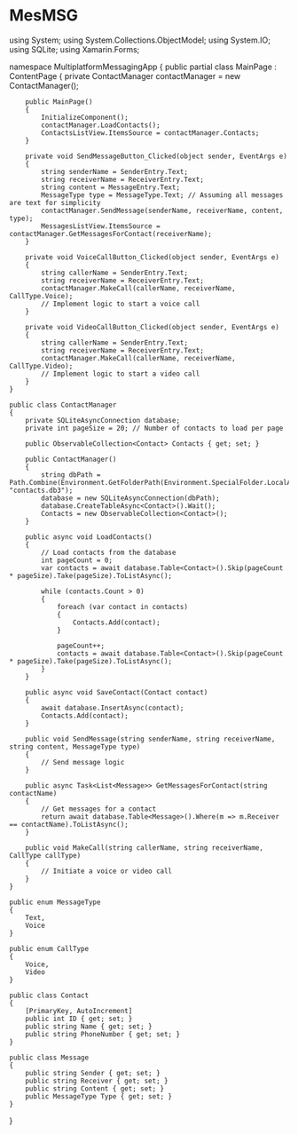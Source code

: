 # MesMSG
using System;
using System.Collections.ObjectModel;
using System.IO;
using SQLite;
using Xamarin.Forms;

namespace MultiplatformMessagingApp
{
    public partial class MainPage : ContentPage
    {
        private ContactManager contactManager = new ContactManager();

        public MainPage()
        {
            InitializeComponent();
            contactManager.LoadContacts();
            ContactsListView.ItemsSource = contactManager.Contacts;
        }

        private void SendMessageButton_Clicked(object sender, EventArgs e)
        {
            string senderName = SenderEntry.Text;
            string receiverName = ReceiverEntry.Text;
            string content = MessageEntry.Text;
            MessageType type = MessageType.Text; // Assuming all messages are text for simplicity
            contactManager.SendMessage(senderName, receiverName, content, type);
            MessagesListView.ItemsSource = contactManager.GetMessagesForContact(receiverName);
        }

        private void VoiceCallButton_Clicked(object sender, EventArgs e)
        {
            string callerName = SenderEntry.Text;
            string receiverName = ReceiverEntry.Text;
            contactManager.MakeCall(callerName, receiverName, CallType.Voice);
            // Implement logic to start a voice call
        }

        private void VideoCallButton_Clicked(object sender, EventArgs e)
        {
            string callerName = SenderEntry.Text;
            string receiverName = ReceiverEntry.Text;
            contactManager.MakeCall(callerName, receiverName, CallType.Video);
            // Implement logic to start a video call
        }
    }

    public class ContactManager
    {
        private SQLiteAsyncConnection database;
        private int pageSize = 20; // Number of contacts to load per page

        public ObservableCollection<Contact> Contacts { get; set; }

        public ContactManager()
        {
            string dbPath = Path.Combine(Environment.GetFolderPath(Environment.SpecialFolder.LocalApplicationData), "contacts.db3");
            database = new SQLiteAsyncConnection(dbPath);
            database.CreateTableAsync<Contact>().Wait();
            Contacts = new ObservableCollection<Contact>();
        }

        public async void LoadContacts()
        {
            // Load contacts from the database
            int pageCount = 0;
            var contacts = await database.Table<Contact>().Skip(pageCount * pageSize).Take(pageSize).ToListAsync();
            
            while (contacts.Count > 0)
            {
                foreach (var contact in contacts)
                {
                    Contacts.Add(contact);
                }
                
                pageCount++;
                contacts = await database.Table<Contact>().Skip(pageCount * pageSize).Take(pageSize).ToListAsync();
            }
        }

        public async void SaveContact(Contact contact)
        {
            await database.InsertAsync(contact);
            Contacts.Add(contact);
        }

        public void SendMessage(string senderName, string receiverName, string content, MessageType type)
        {
            // Send message logic
        }

        public async Task<List<Message>> GetMessagesForContact(string contactName)
        {
            // Get messages for a contact
            return await database.Table<Message>().Where(m => m.Receiver == contactName).ToListAsync();
        }

        public void MakeCall(string callerName, string receiverName, CallType callType)
        {
            // Initiate a voice or video call
        }
    }

    public enum MessageType
    {
        Text,
        Voice
    }

    public enum CallType
    {
        Voice,
        Video
    }

    public class Contact
    {
        [PrimaryKey, AutoIncrement]
        public int ID { get; set; }
        public string Name { get; set; }
        public string PhoneNumber { get; set; }
    }

    public class Message
    {
        public string Sender { get; set; }
        public string Receiver { get; set; }
        public string Content { get; set; }
        public MessageType Type { get; set; }
    }
}
